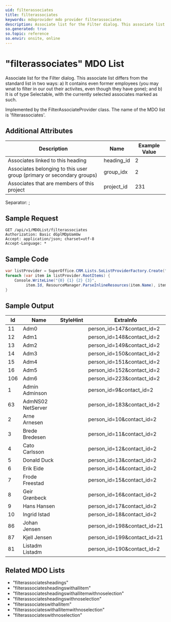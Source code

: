```yaml
---
uid: filterassociates
title: filterassociates
keywords: mdoprovider mdo provider filterassociates
description: Associate list for the Filter dialog. This associate list differs from the standard list in two ways - a) It contains even former employees (you may wnat to filter in our out their activites, even though they have gone); and b) It is of type Selectable, with the currently selected associates marked as such.
so.generated: true
so.topic: reference
so.envir: onsite, online
---
```


# "filterassociates" MDO List
Associate list for the Filter dialog. This associate list differs from the standard list in two ways:
a) It contains even former employees (you may wnat to filter in our out their activites, even though they have gone);
and b) It is of type Selectable, with the currently selected
associates marked as such.



Implemented by the <see cref="T:SuperOffice.CRM.Lists.FilterAssociateProvider">FilterAssociateProvider</see> class.
The name of the MDO list is 'filterassociates'.

## Additional Attributes

| Description | Name | Example Value |
|-----|-----|------|
|Associates linked to this heading| heading_id|2|
|Associates belonging to this user group (primary or secondary groups)| group_idx|2|
|Associates that are members of this project| project_id|231|

Separator: ;





## Sample Request

```http!
GET /api/v1/MDOList/filterassociates
Authorization: Basic dGplMDpUamUw
Accept: application/json; charset=utf-8
Accept-Language: *

```

## Sample Code
```cs
var listProvider = SuperOffice.CRM.Lists.SoListProviderFactory.Create("filterassociates", forceFlatList: true);
foreach (var item in listProvider.RootItems) {
    Console.WriteLine("{0} {1} {2} {3}", 
         item.Id, ResourceManager.ParseInlineResources(item.Name), item.StyleHint, item.ExtraInfo);
}
```

## Sample Output

|Id   | Name  |StyleHint|ExtraInfo |
| --- | ----- | ------- | -------- |
|11|Adm0||person_id=147&contact_id=2|
|12|Adm1||person_id=148&contact_id=2|
|13|Adm2||person_id=149&contact_id=2|
|14|Adm3||person_id=150&contact_id=2|
|15|Adm4||person_id=151&contact_id=2|
|16|Adm5||person_id=152&contact_id=2|
|106|Adm6||person_id=223&contact_id=2|
|1|Admin Adminson||person_id=9&contact_id=2|
|63|AdmNS02 NetServer||person_id=183&contact_id=2|
|2|Arne Arnesen||person_id=10&contact_id=2|
|3|Brede Bredesen||person_id=11&contact_id=2|
|4|Cato Carlsson||person_id=12&contact_id=2|
|5|Donald Duck||person_id=13&contact_id=2|
|6|Erik Eide||person_id=14&contact_id=2|
|7|Frode Freestad||person_id=15&contact_id=2|
|8|Geir Grønbeck||person_id=16&contact_id=2|
|9|Hans Hansen||person_id=17&contact_id=2|
|10|Ingrid Istad||person_id=18&contact_id=2|
|86|Johan Jensen||person_id=198&contact_id=21|
|87|Kjell Jensen||person_id=199&contact_id=21|
|81|Listadm Listadm||person_id=190&contact_id=2|


## Related MDO Lists

* "filterassociatesheadings"
* "filterassociatesheadingswithallitem"
* "filterassociatesheadingswithallitemwithnoselection"
* "filterassociatesheadingswithnoselection"
* "filterassociateswithallitem"
* "filterassociateswithallitemwithnoselection"
* "filterassociateswithnoselection"
